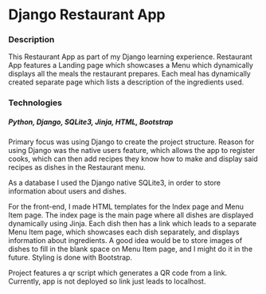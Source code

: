 # Django Restaurant App

### Description
This Restaurant App as part of my Django learning experience. Restaurant App features a Landing page which showcases 
a Menu which dynamically displays all the meals the restaurant prepares. Each meal has dynamically created separate page
which lists a description of the ingredients used.

### Technologies
##### Python, Django, SQLite3, Jinja, HTML, Bootstrap
Primary focus was using Django to create the project structure. Reason for using Django was the native users feature,
which allows the app to register cooks, which can then add recipes they know how to make and display said recipes as
dishes in the Restaurant menu.

As a database I used the Django native SQLite3, in order to store information about users and dishes.

For the front-end, I made HTML templates for the Index page and Menu Item page. The index page is the main page where
all dishes are displayed dynamically using Jinja. Each dish then has a link which leads to a separate Menu Item page,
which showcases each dish separately, and displays information about ingredients. A good idea would be to store images
of dishes to fill in the blank space on Menu Item page, and I might do it in the future. Styling is done with Bootstrap.

Project features a qr script which generates a QR code from a link. Currently, app is not deployed so link just leads
to localhost.